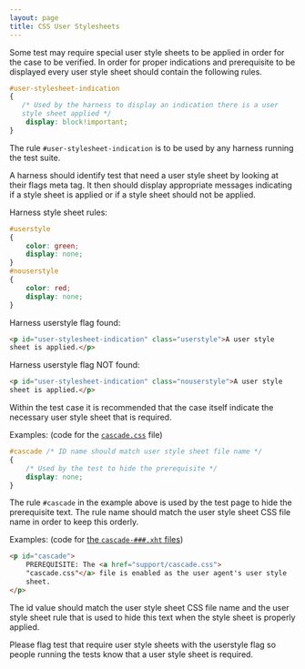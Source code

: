 ```yaml
---
layout: page
title: CSS User Stylesheets
---
```

Some test may require special user style sheets to be applied in order
for the case to be verified. In order for proper indications and
prerequisite to be displayed every user style sheet should contain the
following rules.

``` css
#user-stylesheet-indication
{
   /* Used by the harness to display an indication there is a user
   style sheet applied */
    display: block!important;
}
```

The rule ```#user-stylesheet-indication``` is to be used by any
harness running the test suite.

A harness should identify test that need a user style sheet by
looking at their flags meta tag. It then should display appropriate
messages indicating if a style sheet is applied or if a style sheet
should not be applied.

Harness style sheet rules:

``` css
#userstyle
{
    color: green;
    display: none;
}
#nouserstyle
{
    color: red;
    display: none;
}
```

Harness userstyle flag found:

``` html
<p id="user-stylesheet-indication" class="userstyle">A user style
sheet is applied.</p>
```

Harness userstyle flag NOT found:

``` html
<p id="user-stylesheet-indication" class="nouserstyle">A user style
sheet is applied.</p>
```

Within the test case it is recommended that the case itself indicate
the necessary user style sheet that is required.

Examples: (code for the [`cascade.css`][cascade-css] file)

``` css
#cascade /* ID name should match user style sheet file name */
{
    /* Used by the test to hide the prerequisite */
    display: none;
}
```

The rule ```#cascade``` in the example above is used by the test
page to hide the prerequisite text. The rule name should match the
user style sheet CSS file name in order to keep this orderly.

Examples: (code for [the `cascade-###.xht` files][cascade-xht])

``` html
<p id="cascade">
    PREREQUISITE: The <a href="support/cascade.css">
    "cascade.css"</a> file is enabled as the user agent's user style
    sheet.
</p>
```

The id value should match the user style sheet CSS file name and the
user style sheet rule that is used to hide this text when the style
sheet is properly applied.

Please flag test that require user style sheets with the userstyle
flag so people running the tests know that a user style sheet is
required.

[cascade-css]: https://github.com/w3c/csswg-test/blob/master/css21/cascade/support/cascade.css
[cascade-xht]: https://github.com/w3c/csswg-test/blob/master/css21/cascade/cascade-001.xht
